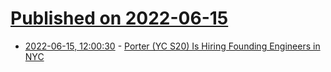 # [Published on 2022-06-15](index.md)

* [2022-06-15, 12:00:30](https://news.ycombinator.com/item?id=31751694) - [Porter (YC S20) Is Hiring Founding Engineers in NYC](https://www.ycombinator.com/companies/porter/jobs)
